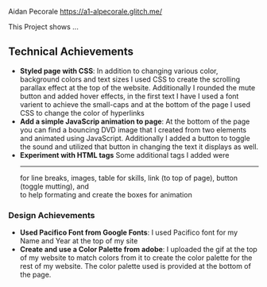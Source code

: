Aidan Pecorale
https://a1-alpecorale.glitch.me/

This Project shows ...

## Technical Achievements
- **Styled page with CSS**: In addition to changing various color, background colors and text sizes I used CSS to create the scrolling parallax effect at the top of the website. Additionally I rounded the mute button and added hover effects, in the first text I have I used a font varient to achieve the small-caps and at the bottom of the page I used CSS to change the color of hyperlinks
- **Add a simple JavaScrip animation to page**: At the bottom of the page you can find a bouncing DVD image that I created from two elements and animated using JavaScript. Additionally I added a button to toggle the sound and utilized that button in changing the text it displays as well. 
- **Experiment with HTML tags** Some additional tags I added were <hr> for line breaks, images, table for skills, link (to top of page), button (toggle mutting), and <div> to help formating and create the boxes for animation

### Design Achievements
- **Used Pacifico Font from Google Fonts**: I used Pacifico font for my Name and Year at the top of my site
- **Create and use a Color Palette from adobe**: I uploaded the gif at the top of my website to match colors from it to create the color palette for the rest of my website. The color palette used is provided at the bottom of the page. 
